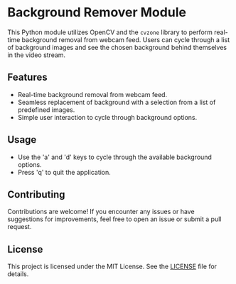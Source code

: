 # Background Remover Module

This Python module utilizes OpenCV and the `cvzone` library to perform real-time background removal from webcam feed. Users can cycle through a list of background images and see the chosen background behind themselves in the video stream.
## Features

- Real-time background removal from webcam feed.
- Seamless replacement of background with a selection from a list of predefined images.
- Simple user interaction to cycle through background options.

## Usage

- Use the 'a' and 'd' keys to cycle through the available background options.
- Press 'q' to quit the application.

## Contributing

Contributions are welcome! If you encounter any issues or have suggestions for improvements, feel free to open an issue or submit a pull request.

## License

This project is licensed under the MIT License. See the [LICENSE](LICENSE) file for details.
